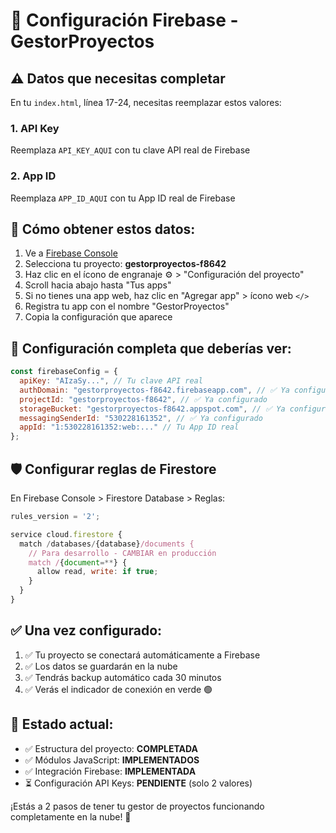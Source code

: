 # 🔧 Configuración Firebase - GestorProyectos

## ⚠️ Datos que necesitas completar

En tu `index.html`, línea 17-24, necesitas reemplazar estos valores:

### 1. **API Key** 
Reemplaza `API_KEY_AQUI` con tu clave API real de Firebase

### 2. **App ID**
Reemplaza `APP_ID_AQUI` con tu App ID real de Firebase

## 📍 Cómo obtener estos datos:

1. Ve a [Firebase Console](https://console.firebase.google.com/)
2. Selecciona tu proyecto: **gestorproyectos-f8642**
3. Haz clic en el ícono de engranaje ⚙️ > "Configuración del proyecto"
4. Scroll hacia abajo hasta "Tus apps"
5. Si no tienes una app web, haz clic en "Agregar app" > ícono web `</>`
6. Registra tu app con el nombre "GestorProyectos"
7. Copia la configuración que aparece

## 🔑 Configuración completa que deberías ver:

```javascript
const firebaseConfig = {
  apiKey: "AIzaSy...", // Tu clave API real
  authDomain: "gestorproyectos-f8642.firebaseapp.com", // ✅ Ya configurado
  projectId: "gestorproyectos-f8642", // ✅ Ya configurado  
  storageBucket: "gestorproyectos-f8642.appspot.com", // ✅ Ya configurado
  messagingSenderId: "530228161352", // ✅ Ya configurado
  appId: "1:530228161352:web:..." // Tu App ID real
};
```

## 🛡️ Configurar reglas de Firestore

En Firebase Console > Firestore Database > Reglas:

```javascript
rules_version = '2';

service cloud.firestore {
  match /databases/{database}/documents {
    // Para desarrollo - CAMBIAR en producción
    match /{document=**} {
      allow read, write: if true;
    }
  }
}
```

## ✅ Una vez configurado:

1. ✅ Tu proyecto se conectará automáticamente a Firebase
2. ✅ Los datos se guardarán en la nube
3. ✅ Tendrás backup automático cada 30 minutos
4. ✅ Verás el indicador de conexión en verde 🟢

## 🚀 Estado actual:

- ✅ Estructura del proyecto: **COMPLETADA**
- ✅ Módulos JavaScript: **IMPLEMENTADOS**  
- ✅ Integración Firebase: **IMPLEMENTADA**
- ⏳ Configuración API Keys: **PENDIENTE** (solo 2 valores)

¡Estás a 2 pasos de tener tu gestor de proyectos funcionando completamente en la nube! 🎉
